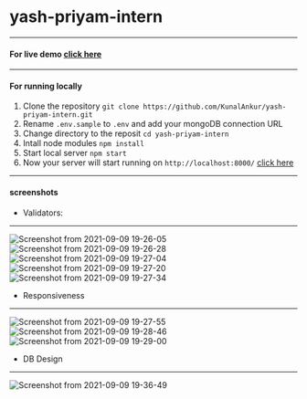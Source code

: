 # yash-priyam-intern
---
#### For live demo [click here](https://yash-priyam-intern.herokuapp.com/)
---

#### For running locally
1. Clone the repository
`git clone https://github.com/KunalAnkur/yash-priyam-intern.git
`
2. Rename `.env.sample` to `.env` and add your mongoDB connection URL
3. Change directory to the reposit
`cd yash-priyam-intern`
4. Intall node modules
`npm install`
5. Start local server
`npm start`
6. Now your server will start running on `http://localhost:8000/` [click here](http://localhost:8000/)

---
#### screenshots

- Validators:
---
![Screenshot from 2021-09-09 19-26-05](https://user-images.githubusercontent.com/57923976/132703145-fef01cf6-e71e-441b-8ef2-14735e2c5710.png)
![Screenshot from 2021-09-09 19-26-28](https://user-images.githubusercontent.com/57923976/132703159-d4b21c31-6bca-4506-aace-2bfb730fc4e2.png)
![Screenshot from 2021-09-09 19-27-04](https://user-images.githubusercontent.com/57923976/132703169-c4527ed1-7b1e-4412-aa59-dce9be0851fd.png)
![Screenshot from 2021-09-09 19-27-20](https://user-images.githubusercontent.com/57923976/132703182-3aa00307-4934-4d0a-90a5-a6a0458e21a2.png)
![Screenshot from 2021-09-09 19-27-34](https://user-images.githubusercontent.com/57923976/132703195-f30eca52-1fbc-4b4e-b7c8-824b88eb0c32.png)
- Responsiveness
---
![Screenshot from 2021-09-09 19-27-55](https://user-images.githubusercontent.com/57923976/132703266-a9adb9b1-a295-4547-b6fb-ad7bf79b5356.png)
![Screenshot from 2021-09-09 19-28-46](https://user-images.githubusercontent.com/57923976/132703281-dd442e54-ca82-467f-99f6-814256b828af.png)
![Screenshot from 2021-09-09 19-29-00](https://user-images.githubusercontent.com/57923976/132703299-0840a0dc-bc38-4303-87e7-a5862fdf58db.png)
- DB Design
---
![Screenshot from 2021-09-09 19-36-49](https://user-images.githubusercontent.com/57923976/132703346-27f7d661-ac78-4682-819c-4dc78d5487f0.png)



